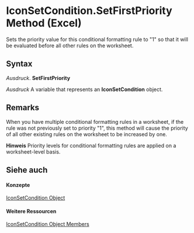
# IconSetCondition.SetFirstPriority Method (Excel)

Sets the priority value for this conditional formatting rule to "1" so that it will be evaluated before all other rules on the worksheet.


## Syntax

 _Ausdruck_. **SetFirstPriority**

 _Ausdruck_ A variable that represents an **IconSetCondition** object.


## Remarks

When you have multiple conditional formatting rules in a worksheet, if the rule was not previously set to priority "1", this method will cause the priority of all other existing rules on the worksheet to be increased by one.


 **Hinweis**  Priority levels for conditional formatting rules are applied on a worksheet-level basis.


## Siehe auch


#### Konzepte


[IconSetCondition Object](e3c4ef69-4d95-87c9-5059-805775288e24.md)
#### Weitere Ressourcen


[IconSetCondition Object Members](http://msdn.microsoft.com/library/5ea20648-be46-7b8b-be31-368fc98329ab%28Office.15%29.aspx)